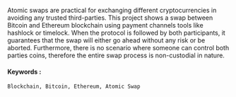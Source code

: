 Atomic swaps are practical for exchanging different cryptocurrencies in avoiding any trusted third-parties. This project shows a swap between Bitcoin and Ethereum blockchain using payment channels tools like hashlock or timelock. When the protocol is followed by both participants, it guarantees that the swap will either go ahead without any risk or be aborted. Furthermore, there is no scenario where someone can control both parties coins, therefore the entire swap process is non-custodial in nature.


#### Keywords :
`Blockchain, Bitcoin, Ethereum, Atomic Swap`